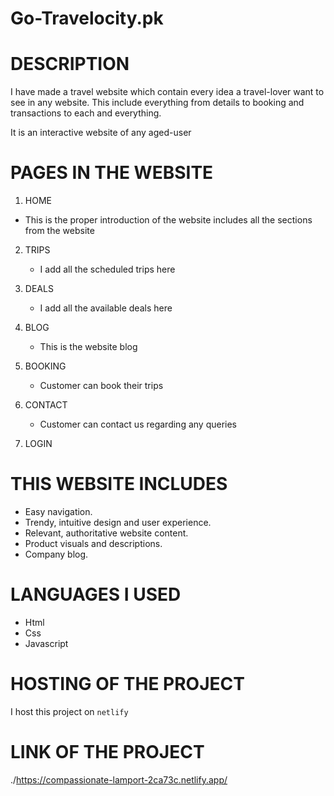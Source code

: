 # Go-Travelocity.pk

# DESCRIPTION

I have made a travel website which contain every idea a travel-lover want to see in any website. This include everything from details to booking and transactions to each and everything.

It is an interactive website of any aged-user 


# PAGES IN THE WEBSITE

1. HOME
  - This is the proper introduction of the website includes all the sections from the website
  
2. TRIPS
   - I add all the scheduled trips here
   
3. DEALS
    - I add all the available deals here
    
4. BLOG
    - This is the website blog
    
5. BOOKING
    - Customer can book their trips
    
6. CONTACT
    - Customer can contact us regarding any queries
    
7. LOGIN


# THIS WEBSITE INCLUDES

- Easy navigation.
- Trendy, intuitive design and user experience.
- Relevant, authoritative website content.
- Product visuals and descriptions.
- Company blog.


# LANGUAGES I USED
- Html
- Css
- Javascript

# HOSTING OF THE PROJECT
I host this project on ` netlify `

# LINK OF THE PROJECT

./https://compassionate-lamport-2ca73c.netlify.app/
